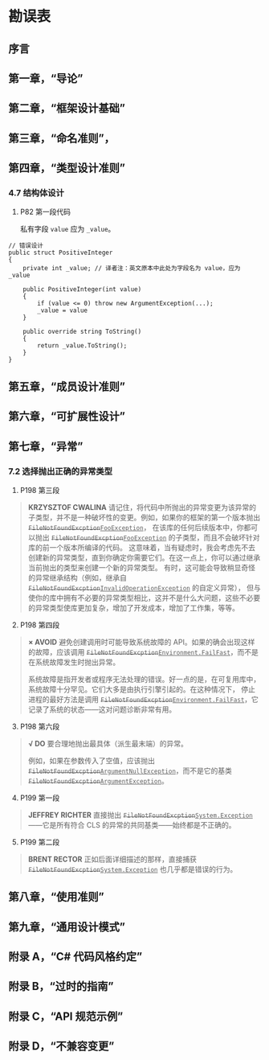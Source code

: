 # 勘误表

## 序言

## 第一章，“导论”

## 第二章，“框架设计基础”

## 第三章，“命名准则”，

## 第四章，“类型设计准则”

### 4.7 结构体设计

1. P82 第一段代码
    
    私有字段 `value` 应为 `_value`。

```
// 错误设计
public struct PositiveInteger
{
    private int _value; // 译者注：英文原本中此处为字段名为 value，应为 _value

    public PositiveInteger(int value)
	{
        if (value <= 0) throw new ArgumentException(...);
        _value = value
    }

    public override string ToString()
    {
        return _value.ToString();
    }
}
```

## 第五章，“成员设计准则”

## 第六章，“可扩展性设计”

## 第七章，“异常”

### 7.2 选择抛出正确的异常类型

1. P198 第三段

> **KRZYSZTOF CWALINA** 请记住，将代码中所抛出的异常变更为该异常的子类型，并不是一种破坏性的变更。例如，如果你的框架的第一个版本抛出<del>`FileNotFoundExcption`</del><ins>`FooException`</ins>，
> 在该库的任何后续版本中，你都可以抛出 <del>`FileNotFoundExcption`</del><ins>`FooException`</ins> 的子类型，而且不会破坏针对库的前一个版本所编译的代码。
> 这意味着，当有疑虑时，我会考虑先不去创建新的异常类型，直到你确定你需要它们。在这一点上，你可以通过继承当前抛出的类型来创建一个新的异常类型。
> 有时，这可能会导致稍显奇怪的异常继承结构（例如，继承自 <del>`FileNotFoundExcption`</del><ins>`InvalidOperationException`</ins> 的自定义异常），
> 但与使你的库中拥有不必要的异常类型相比，这并不是什么大问题，这些不必要的异常类型使库更加复杂，增加了开发成本，增加了工作集，等等。

2. P198 第四段

> **× AVOID** 避免创建调用时可能导致系统故障的 API。如果的确会出现这样的故障，应该调用 <del>`FileNotFoundExcption`</del><ins>`Environment.FailFast`</ins>，而不是在系统故障发生时抛出异常。
>
>    系统故障是指开发者或程序无法处理的错误。好一点的是，在可复用库中，系统故障十分罕见。它们大多是由执行引擎引起的。在这种情况下，
> 停止进程的最好方法是调用 <del>`FileNotFoundExcption`</del><ins>`Environment.FailFast`</ins>，它记录了系统的状态——这对问题诊断非常有用。

3. P198 第六段

> **√ DO** 要合理地抛出最具体（派生最末端）的异常。
>
>    例如，如果在参数传入了空值，应该抛出 <del>`FileNotFoundExcption`</del><ins>`ArgumentNullException`</ins>，而不是它的基类 <del>`FileNotFoundExcption`</del><ins>`ArgumentException`</ins>。

4. P199 第一段

> **JEFFREY RICHTER** 直接抛出 <del>`FileNotFoundExcption`</del><ins>`System.Exception`</ins>——它是所有符合 CLS 的异常的共同基类——始终都是不正确的。

5. P199 第二段

> **BRENT RECTOR** 正如后面详细描述的那样，直接捕获 <del>`FileNotFoundExcption`</del><ins>`System.Exception`</ins> 也几乎都是错误的行为。

## 第八章，“使用准则”

## 第九章，“通用设计模式”

## 附录 A，“C# 代码风格约定”

## 附录 B，“过时的指南”

## 附录 C，“API 规范示例”

## 附录 D，“不兼容变更”